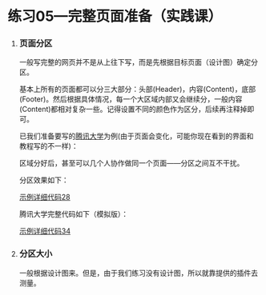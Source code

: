 # 练习05—完整页面准备（实践课）

1. ### 页面分区

   一般写完整的网页并不是从上往下写，而是先根据目标页面（设计图）确定分区。

   基本上所有的页面都可以分三大部分：头部(Header)，内容(Content)，底部(Footer)。然后根据具体情况，每一个大区域内部又会继续分，一般内容(Content)都相对复杂一些。记得设置不同的颜色作为区分，后续再注释掉即可。

   已我们准备要写的[腾讯大学](https://daxue.qq.com/)为例(由于页面会变化，可能你现在看到的界面和教程写的不一样)：

   区域分好后，甚至可以几个人协作做同一个页面——分区之间互不干扰。

   分区效果如下：

   [示例详细代码28](代码相关/demo28-page-part.html)

   腾讯大学完整代码如下（模拟版）：

   [示例详细代码34](代码相关/demo34-dx-page-full.html)

2. ### 分区大小

   一般根据设计图来。但是，由于我们练习没有设计图，所以就靠提供的插件去测量。

